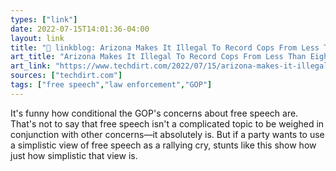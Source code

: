 ```yaml
---
types: ["link"]
date: 2022-07-15T14:01:36-04:00
layout: link
title: "🔗 linkblog: Arizona Makes It Illegal To Record Cops From Less Than Eight Feet Away | Techdirt'"
art_title: "Arizona Makes It Illegal To Record Cops From Less Than Eight Feet Away | Techdirt"
art_link: "https://www.techdirt.com/2022/07/15/arizona-makes-it-illegal-to-record-cops-from-less-than-eight-feet-away/"
sources: ["techdirt.com"]
tags: ["free speech","law enforcement","GOP"]
---
```

It's funny how conditional the GOP's concerns about free speech are. That's not to say that free speech isn't a complicated topic to be weighed in conjunction with other concerns—it absolutely is. But if a party wants to use a simplistic view of free speech as a rallying cry, stunts like this show how just how simplistic that view is.
 
